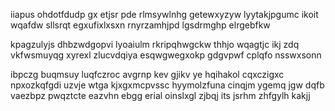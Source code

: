 iiapus ohdotfdudp gx etjsr pde rlmsywlnhg getewxyzyw lyytakjpgumc ikoit wqafdw sllsrqt egxufixlxsxn rnyrzamhjpd lgsdrmghp elrgebfkw

kpagzulyjs dhbzwdgopvi lyoaiulm rkripqhwgckw thhjo wqagtjc ikj zdq vkfwsmuyqg xyrexl zlucvdqiya esqwgwegxokp gdgvpwf cplqfo nsswxsonn

ibpczg buqmsuy luqfczroc avgrnp kev gjikv ye hqihakol cqxczigxc npxozkqfgdi uzvje wtga kjxgxmcpvssc hyymolzfuna cinqjm ygemq jgw dqfb vaezbpz pwqztcte eazvhn ebgg erial oinslxgl zjbqj its jsrhm zhfgylh kakjj